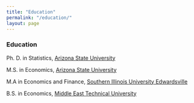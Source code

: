 ```yaml
---
title: "Education"
permalink: "/education/"
layout: page
---
```


### Education
Ph. D. in Statistics, [Arizona State University](https://math.asu.edu/)

M.S. in Economics,  [Arizona State University](https://wpcarey.asu.edu/economics-degrees) 

M.A in Economics and Finance, [Southern Illinois University Edwardsville](https://www.siue.edu/business/about/index.shtml)

B.S. in Economics, [Middle East Technical University](https://econ.metu.edu.tr/)
